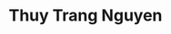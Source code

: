 ---
layout: album_gallery
resource: instagram
title: "Thuy Trang Nguyen"
description: "Instagram albums of Thuy Trang Nguyen</br>. Username: chin_19022"
active: gallery
images:
- image_path: /chin_19022/-1/20240125_184119_422410916_18116443312347304_7644458015184258537_n.jpg
  gallery-folder: /gallery/chin_19022/-1/
  gallery-name: -1
  gallery-date: April 2025
- image_path: /chin_19022/-2/20240215_200540_426443774_18118597582347304_739098503520892011_n.jpg
  gallery-folder: /gallery/chin_19022/-2/
  gallery-name: -2
  gallery-date: April 2025
- image_path: /chin_19022/-3/20240112_230101_418763033_18115077070347304_2994168301907761822_n.jpg
  gallery-folder: /gallery/chin_19022/-3/
  gallery-name: -3
  gallery-date: April 2025
- image_path: /chin_19022/0/20240302_191027_430948108_18120130339347304_4856329537340169125_n.jpg
  gallery-folder: /gallery/chin_19022/0/
  gallery-name: 0
  gallery-date: April 2025
- image_path: /chin_19022/1/20240124_163413_422314922_18116332411347304_512624648674206135_n.jpg
  gallery-folder: /gallery/chin_19022/1/
  gallery-name: 1
  gallery-date: April 2025
- image_path: /chin_19022/12/20240918_200828_460519185_18140639254347304_748968732564153848_n.jpg
  gallery-folder: /gallery/chin_19022/12/
  gallery-name: 12
  gallery-date: April 2025
- image_path: /chin_19022/13/20240506_182643_441935441_18126585760347304_6858701899061761600_n.jpg
  gallery-folder: /gallery/chin_19022/13/
  gallery-name: 13
  gallery-date: April 2025
- image_path: /chin_19022/14/20231017_160457_393581077_18104447560347304_1614255036275007145_n.jpg
  gallery-folder: /gallery/chin_19022/14/
  gallery-name: 14
  gallery-date: April 2025
- image_path: /chin_19022/15/20250219_211332_480826553_18156601099347304_5303374914264472807_n.jpg
  gallery-folder: /gallery/chin_19022/15/
  gallery-name: 15
  gallery-date: April 2025
- image_path: /chin_19022/16/20250113_223321_473684338_1803403267164820_8673816234060794838_n.jpg
  gallery-folder: /gallery/chin_19022/16/
  gallery-name: 16
  gallery-date: April 2025
- image_path: /chin_19022/19/20230902_190636_373715860_18098781271347304_3002485440567001585_n.jpg
  gallery-folder: /gallery/chin_19022/19/
  gallery-name: 19
  gallery-date: April 2025
- image_path: /chin_19022/2/20240526_113437_445569547_18128633728347304_7689269017900333019_n.jpg
  gallery-folder: /gallery/chin_19022/2/
  gallery-name: 2
  gallery-date: April 2025
- image_path: /chin_19022/3/20241205_155645_469360493_18148831429347304_2576181731513443576_n.jpg
  gallery-folder: /gallery/chin_19022/3/
  gallery-name: 3
  gallery-date: April 2025
- image_path: /chin_19022/4/20250104_163135_472395699_18151997113347304_5104563121644731287_n.jpg
  gallery-folder: /gallery/chin_19022/4/
  gallery-name: 4
  gallery-date: April 2025
- image_path: /chin_19022/5/20230626_145625_356358576_966215637753865_3320324286337884380_n.jpg
  gallery-folder: /gallery/chin_19022/5/
  gallery-name: 5
  gallery-date: April 2025
- image_path: /chin_19022/6/20230207_212108_329205680_1219934802282698_4981008671157084179_n.jpg
  gallery-folder: /gallery/chin_19022/6/
  gallery-name: 6
  gallery-date: April 2025
- image_path: /chin_19022/7/20230303_183333_332605118_974527390196641_8561105578719296840_n.jpg
  gallery-folder: /gallery/chin_19022/7/
  gallery-name: 7
  gallery-date: April 2025
- image_path: /chin_19022/8/20250123_144528_474736740_18153897532347304_2299995925986325047_n.jpg
  gallery-folder: /gallery/chin_19022/8/
  gallery-name: 8
  gallery-date: April 2025
- image_path: /chin_19022/9/20221104_140424_314483874_489484546479765_6128862108778508992_n.jpg
  gallery-folder: /gallery/chin_19022/9/
  gallery-name: 9
  gallery-date: April 2025
- image_path: /chin_19022/new/20250410_155559_490388577_18161405476347304_8484890729362426159_n.jpg
  gallery-folder: /gallery/chin_19022/new/
  gallery-name: new
  gallery-date: April 2025
---
